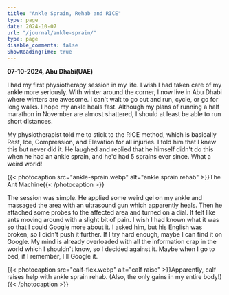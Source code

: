 ```yaml
---
title: "Ankle Sprain, Rehab and RICE"
type: page
date: 2024-10-07
url: "/journal/ankle-sprain/"
type: page
disable_comments: false
ShowReadingTime: true
---
```

**07-10-2024, Abu Dhabi(UAE)**

I had my first physiotherapy session in my life. I wish I had taken care of my ankle more seriously. With winter around the corner, I now live in Abu Dhabi where winters are awesome. I can't wait to go out and run, cycle, or go for long walks. I hope my ankle heals fast. Although my plans of running a half marathon in November are almost shattered, I should at least be able to run short distances. 

My physiotherapist told me to stick to the RICE method, which is basically Rest, Ice, Compression, and Elevation for all injuries. I told him that I knew this but never did it. He laughed and replied that he himself didn't do this when he had an ankle sprain, and he'd had 5 sprains ever since. What a weird world! 

{{< photocaption src="ankle-sprain.webp" alt="ankle sprain rehab" >}}The Ant Machine{{< /photocaption >}}

The session was simple. He applied some weird gel on my ankle and massaged the area with an ultrasound gun which apparently heals. Then he attached some probes to the affected area and turned on a dial. It felt like ants moving around with a slight bit of pain. I wish I had known what it was so that I could Google more about it. I asked him, but his English was broken, so I didn't push it further. If I try hard enough, maybe I can find it on Google. My mind is already overloaded with all the information crap in the world which I shouldn't know, so I decided against it. Maybe when I go to bed, if I remember, I'll Google it.

{{< photocaption src="calf-flex.webp" alt="calf raise" >}}Apparently, calf raises help with ankle sprain rehab. (Also, the only gains in my entire body!){{< /photocaption >}}
